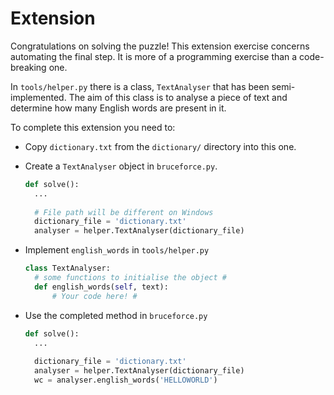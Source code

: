 # Extension

Congratulations on solving the puzzle! This extension exercise concerns automating the final step. It is more of a programming exercise than a code-breaking one.



In `tools/helper.py` there is a class, `TextAnalyser` that has been semi-implemented. The aim of this class is to analyse a piece of text and determine how many English words are present in it.

To complete this extension you need to:

* Copy `dictionary.txt` from the `dictionary/` directory into this one.

* Create a `TextAnalyser` object in `bruceforce.py`. 

  ```python
  def solve():
  	...
  	
  	# File path will be different on Windows
  	dictionary_file = 'dictionary.txt' 
  	analyser = helper.TextAnalyser(dictionary_file)
  ```

* Implement `english_words` in `tools/helper.py`

  ```python
  class TextAnalyser:
  	# some functions to initialise the object #
  	def english_words(self, text):
  		# Your code here! #
  ```

* Use the completed method in `bruceforce.py`

  ```python
  def solve():
  	...
  	
  	dictionary_file = 'dictionary.txt'
  	analyser = helper.TextAnalyser(dictionary_file)
  	wc = analyser.english_words('HELLOWORLD')
  ```

  